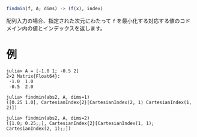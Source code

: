 ```julia
findmin(f, A; dims) -> (f(x), index)
```

配列入力の場合、指定された次元にわたって `f` を最小化する対応する値のコドメイン内の値とインデックスを返します。

# 例

```jldoctest
julia> A = [-1.0 1; -0.5 2]
2×2 Matrix{Float64}:
 -1.0  1.0
 -0.5  2.0

julia> findmin(abs2, A, dims=1)
([0.25 1.0], CartesianIndex{2}[CartesianIndex(2, 1) CartesianIndex(1, 2)])

julia> findmin(abs2, A, dims=2)
([1.0; 0.25;;], CartesianIndex{2}[CartesianIndex(1, 1); CartesianIndex(2, 1);;])
```
